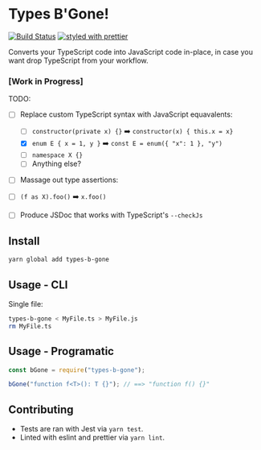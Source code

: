 # Types B'Gone!
[![Build Status](https://travis-ci.org/azz/types-b-gone.svg?branch=master)](https://travis-ci.org/azz/types-b-gone)
[![styled with prettier](https://img.shields.io/badge/styled_with-prettier-ff69b4.svg)](https://github.com/prettier/prettier)


Converts your TypeScript code into JavaScript code in-place, in case you want drop TypeScript from your workflow.

### [Work in Progress]

TODO:
- [ ] Replace custom TypeScript syntax with JavaScript equavalents:

  - [ ] `constructor(private x) {}` :arrow_right: `constructor(x) { this.x = x}`
  - [x] `enum E { x = 1, y }` :arrow_right: `const E = enum({ "x": 1 }, "y")`
  - [ ] `namespace X {}`
  - [ ] Anything else?
  
- [ ]  Massage out type assertions:

  - [ ] `(f as X).foo()` :arrow_right: `x.foo()`

- [ ]  Produce JSDoc that works with TypeScript's `--checkJs`

## Install

```bash
yarn global add types-b-gone
```
## Usage - CLI

Single file:

```bash
types-b-gone < MyFile.ts > MyFile.js
rm MyFile.ts
```

## Usage - Programatic

```js
const bGone = require("types-b-gone");

bGone("function f<T>(): T {}"); // ==> "function f() {}"
```

## Contributing

* Tests are ran with Jest via `yarn test`.
* Linted with eslint and prettier via `yarn lint`.
